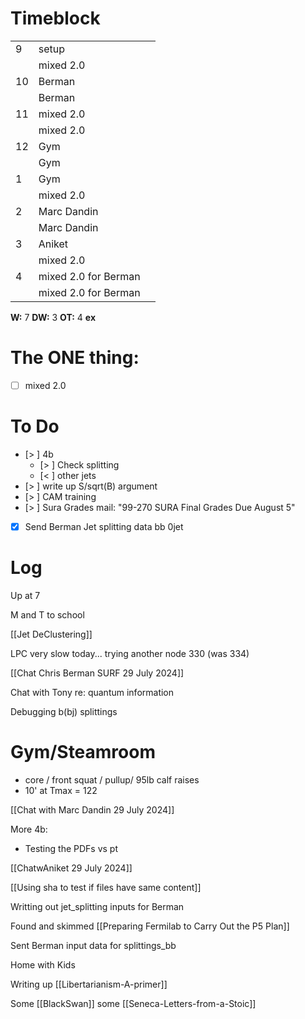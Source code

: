 # Timeblock

|     |                      |     |
| --- | -------------------- | --- |
| 9   | setup                |     |
|     | mixed 2.0            |     |
| 10  | Berman               |     |
|     | Berman               |     |
| 11  | mixed 2.0            |     |
|     | mixed 2.0            |     |
| 12  | Gym                  |     |
|     | Gym                  |     |
| 1   | Gym                  |     |
|     | mixed 2.0            |     |
| 2   | Marc Dandin          |     |
|     | Marc Dandin          |     |
| 3   | Aniket               |     |
|     | mixed 2.0            |     |
| 4   | mixed 2.0 for Berman |     |
|     | mixed 2.0 for Berman |     |

**W:** 7 
**DW:** 3 
**OT:** 4
**ex**

# The ONE thing: 
- [ ] mixed 2.0


# To Do
- [> ]  4b
	 - [> ] Check splitting
	 - [< ] other jets
- [> ] write up S/sqrt(B) argument
- [> ] CAM training
- [> ] Sura Grades mail: "99-270 SURA Final Grades Due August 5"
- [x] Send Berman Jet splitting data bb 0jet


# Log

Up at 7 

M and T to school

[[Jet DeClustering]]

LPC very slow today... trying another node 330  (was 334)

[[Chat Chris Berman SURF 29 July 2024]]

Chat with Tony re: quantum information 

Debugging b(bj) splittings

# Gym/Steamroom
- core / front squat / pullup/ 95lb calf raises
- 10' at Tmax = 122

[[Chat with Marc Dandin 29 July 2024]]

More 4b:
- Testing the PDFs vs pt

[[ChatwAniket 29 July 2024]]

[[Using sha to test if files have same content]]

Writting out jet_splitting inputs for Berman

Found and skimmed [[Preparing Fermilab to Carry Out the P5 Plan]]

Sent Berman input data for splittings_bb

Home with Kids

Writing up [[Libertarianism-A-primer]]

Some [[BlackSwan]] some [[Seneca-Letters-from-a-Stoic]]





